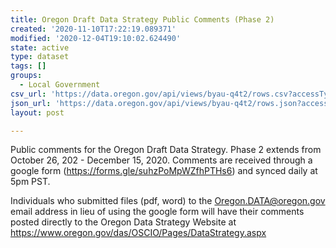 ```yaml
---
title: Oregon Draft Data Strategy Public Comments (Phase 2)
created: '2020-11-10T17:22:19.089371'
modified: '2020-12-04T19:10:02.624490'
state: active
type: dataset
tags: []
groups:
  - Local Government
csv_url: 'https://data.oregon.gov/api/views/byau-q4t2/rows.csv?accessType=DOWNLOAD'
json_url: 'https://data.oregon.gov/api/views/byau-q4t2/rows.json?accessType=DOWNLOAD'
layout: post

---
```

Public comments for the Oregon Draft Data Strategy. Phase 2 extends from October 26, 202 - December 15, 2020.
Comments are received through a google form (https://forms.gle/suhzPoMpWZfhPTHs6) and synced daily at 5pm PST.

Individuals who submitted files (pdf, word) to the Oregon.DATA@oregon.gov email address in lieu of using the google form will have their comments posted directly to the Oregon Data Strategy Website at https://www.oregon.gov/das/OSCIO/Pages/DataStrategy.aspx
